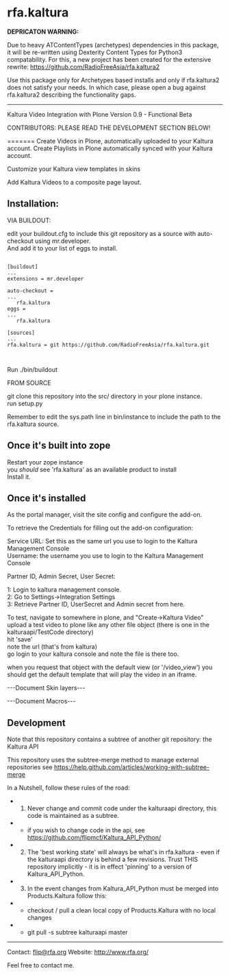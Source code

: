 rfa.kaltura
================

**DEPRICATON WARNING:** 

Due to heavy ATContentTypes (archetypes) dependencies in this package, it will be re-written using Dexterity Content Types for Python3 compatability.
For this, a new project has been created for the extensive rewrite: https://github.com/RadioFreeAsia/rfa.kaltura2

Use this package only for Archetypes based installs and only if rfa.kaltura2 does not satisfy your needs.
In which case, please open a bug against rfa.kaltura2 describing the functionality gaps.

-------

Kaltura Video Integration with Plone
Version 0.9 - Functional Beta

CONTRIBUTORS:  PLEASE READ THE DEVELOPMENT SECTION BELOW!

=======
Create Videos in Plone, automatically uploaded to your Kaltura account.
Create Playlists in Plone automatically synced with your Kaltura account.

Customize your Kaltura view templates in skins

Add Kaltura Videos to a composite page layout.


Installation:
----

VIA BUILDOUT:<br/>

edit your buildout.cfg to include this git repository as a source with auto-checkout using mr.developer.<br/>
And add it to your list of eggs to install.

<pre><code>
[buildout]
...
extensions = mr.developer

auto-checkout = 
...
   rfa.kaltura
eggs =
...
   rfa.kaltura

[sources]
...
rfa.kaltura = git https://github.com/RadioFreeAsia/rfa.kaltura.git


</code></pre>

Run ./bin/buildout


FROM SOURCE

git clone this repository into the src/ directory in your plone instance.<br>
run setup.py<br>

Remember to edit the sys.path line in bin/instance to include the path to the rfa.kaltura source.


Once it's built into zope
--
Restart your zope instance<br>
you _should_ see 'rfa.kaltura' as an available product to install<br>
Install it.<br>


Once it's installed
--
As the portal manager, visit the site config and configure the add-on. 


To retrieve the Credentials for filling out the add-on configuration:

Service URL: Set this as the same url you use to login to the Kaltura Management Console<br>
Username: the username you use to login to the Kaltura Management Console<br>

Partner ID, Admin Secret, User Secret:

1: Login to kaltura management console.<br>
2: Go to Settings->Integration Settings<br>
3: Retrieve Partner ID, UserSecret and Admin secret from here.<br>


To test, navigate to somewhere in plone, and "Create->Kaltura Video"<br>
upload a test video to plone like any other file object (there is one in the kalturaapi/TestCode directory)<br>
hit 'save'<br>
note the url (that's from kaltura)<br>
go login to your kaltura console and note the file is there too.<br>

when you request that object with the default view (or '/video_view') 
you should get the default template that will play the video in an iframe.


---Document Skin layers---

---Document Macros---


Development
---

Note that this repository contains a subtree of another git repository: the Kaltura API

This repository uses the subtree-merge method to manage external repositories see https://help.github.com/articles/working-with-subtree-merge

In a Nutshell, follow these rules of the road:
 - 1.  Never change and commit code under the kalturaapi directory, this code is maintained as a subtree.
 - - if you wish to change code in the api, see https://github.com/flipmcf/Kaltura_API_Python/
 - 2.  The 'best working state' will always be what's in rfa.kaltura - even if the kalturaapi directory is behind a few revisions.  Trust THIS repository implicitly - it is in effect 'pinning' to a version of Kaltura_API_Python.
 - 3.  In the event changes from Kaltura_API_Python must be merged into Products.Kaltura follow this:
 - - checkout / pull a clean local copy of Products.Kaltura with no local changes
 - - git pull -s subtree kalturaapi master




--------
Contact: flip@rfa.org
Website: http://www.rfa.org/

Feel free to contact me.
